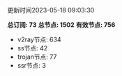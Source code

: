 更新时间2023-05-18 09:03:30

**总订阅: 73**
**总节点: 1502**
**有效节点: 756**
- v2ray节点: 634
- ss节点: 42
- trojan节点: 77
- ssr节点: 3
